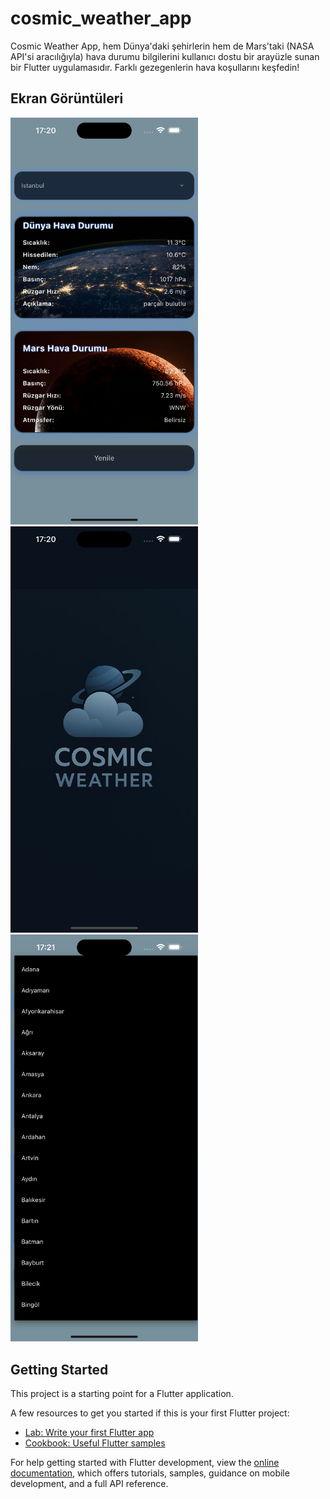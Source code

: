 # cosmic_weather_app

Cosmic Weather App, hem Dünya'daki şehirlerin hem de Mars'taki (NASA API'si aracılığıyla) hava durumu bilgilerini kullanıcı dostu bir arayüzle sunan bir Flutter uygulamasıdır. Farklı gezegenlerin hava koşullarını keşfedin!

## Ekran Görüntüleri

<p align="left">
  <img src="assets/screenshots/home_view.png" width="300" alt="Uygulama Ana Ekranı">
  <img src="assets/screenshots/splash_view.png" width="300" alt="Splash Ekranı">
  <img src="assets/screenshots/city_list.png" width="300" alt="Şehir Listesi Ekranı">
</p>

## Getting Started

This project is a starting point for a Flutter application.

A few resources to get you started if this is your first Flutter project:

- [Lab: Write your first Flutter app](https://docs.flutter.dev/get-started/codelab)
- [Cookbook: Useful Flutter samples](https://docs.flutter.dev/cookbook)

For help getting started with Flutter development, view the
[online documentation](https://docs.flutter.dev/), which offers tutorials,
samples, guidance on mobile development, and a full API reference.
